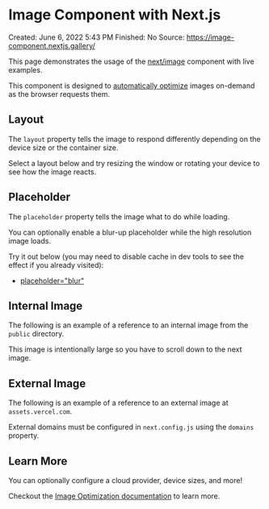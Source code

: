 # Image Component with Next.js

Created: June 6, 2022 5:43 PM
Finished: No
Source: https://image-component.nextjs.gallery/

This page demonstrates the usage of the [next/image](https://nextjs.org/docs/api-reference/next/image) component with live examples.

This component is designed to [automatically optimize](https://nextjs.org/docs/basic-features/image-optimization) images on-demand as the browser requests them.

## Layout

The `layout` property tells the image to respond differently depending on the device size or the container size.

Select a layout below and try resizing the window or rotating your device to see how the image reacts.

## Placeholder

The `placeholder` property tells the image what to do while loading.

You can optionally enable a blur-up placeholder while the high resolution image loads.

Try it out below (you may need to disable cache in dev tools to see the effect if you already visited):

- [placeholder="blur"](https://image-component.nextjs.gallery/placeholder)

## Internal Image

The following is an example of a reference to an internal image from the `public` directory.

This image is intentionally large so you have to scroll down to the next image.

## External Image

The following is an example of a reference to an external image at `assets.vercel.com`.

External domains must be configured in `next.config.js` using the `domains` property.

## Learn More

You can optionally configure a cloud provider, device sizes, and more!

Checkout the [Image Optimization documentation](https://nextjs.org/docs/basic-features/image-optimization) to learn more.